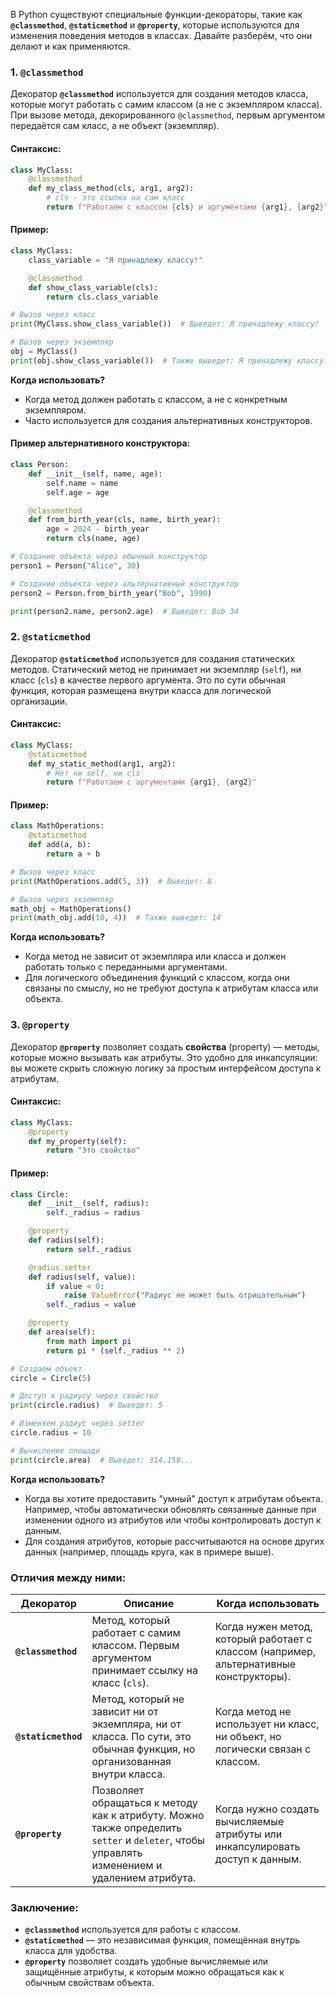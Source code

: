 В Python существуют специальные функции-декораторы, такие как **`@classmethod`**, **`@staticmethod`** и **`@property`**, которые используются для изменения поведения методов в классах. Давайте разберём, что они делают и как применяются.

### 1. **`@classmethod`**

Декоратор **`@classmethod`** используется для создания методов класса, которые могут работать с самим классом (а не с экземпляром класса). При вызове метода, декорированного `@classmethod`, первым аргументом передаётся сам класс, а не объект (экземпляр).

#### Синтаксис:
```python
class MyClass:
    @classmethod
    def my_class_method(cls, arg1, arg2):
        # cls - это ссылка на сам класс
        return f"Работаем с классом {cls} и аргументами {arg1}, {arg2}"
```

#### Пример:
```python
class MyClass:
    class_variable = "Я принадлежу классу!"

    @classmethod
    def show_class_variable(cls):
        return cls.class_variable

# Вызов через класс
print(MyClass.show_class_variable())  # Выведет: Я принадлежу классу!

# Вызов через экземпляр
obj = MyClass()
print(obj.show_class_variable())  # Также выведет: Я принадлежу классу!
```

**Когда использовать?**
- Когда метод должен работать с классом, а не с конкретным экземпляром.
- Часто используется для создания альтернативных конструкторов.

#### Пример альтернативного конструктора:
```python
class Person:
    def __init__(self, name, age):
        self.name = name
        self.age = age

    @classmethod
    def from_birth_year(cls, name, birth_year):
        age = 2024 - birth_year
        return cls(name, age)

# Создание объекта через обычный конструктор
person1 = Person("Alice", 30)

# Создание объекта через альтернативный конструктор
person2 = Person.from_birth_year("Bob", 1990)

print(person2.name, person2.age)  # Выведет: Bob 34
```

### 2. **`@staticmethod`**

Декоратор **`@staticmethod`** используется для создания статических методов. Статический метод не принимает ни экземпляр (`self`), ни класс (`cls`) в качестве первого аргумента. Это по сути обычная функция, которая размещена внутри класса для логической организации.

#### Синтаксис:
```python
class MyClass:
    @staticmethod
    def my_static_method(arg1, arg2):
        # Нет ни self, ни cls
        return f"Работаем с аргументами {arg1}, {arg2}"
```

#### Пример:
```python
class MathOperations:
    @staticmethod
    def add(a, b):
        return a + b

# Вызов через класс
print(MathOperations.add(5, 3))  # Выведет: 8

# Вызов через экземпляр
math_obj = MathOperations()
print(math_obj.add(10, 4))  # Также выведет: 14
```

**Когда использовать?**
- Когда метод не зависит от экземпляра или класса и должен работать только с переданными аргументами.
- Для логического объединения функций с классом, когда они связаны по смыслу, но не требуют доступа к атрибутам класса или объекта.

### 3. **`@property`**

Декоратор **`@property`** позволяет создать **свойства** (property) — методы, которые можно вызывать как атрибуты. Это удобно для инкапсуляции: вы можете скрыть сложную логику за простым интерфейсом доступа к атрибутам.

#### Синтаксис:
```python
class MyClass:
    @property
    def my_property(self):
        return "Это свойство"
```

#### Пример:
```python
class Circle:
    def __init__(self, radius):
        self._radius = radius

    @property
    def radius(self):
        return self._radius

    @radius.setter
    def radius(self, value):
        if value < 0:
            raise ValueError("Радиус не может быть отрицательным")
        self._radius = value

    @property
    def area(self):
        from math import pi
        return pi * (self._radius ** 2)

# Создаём объект
circle = Circle(5)

# Доступ к радиусу через свойство
print(circle.radius)  # Выведет: 5

# Изменяем радиус через setter
circle.radius = 10

# Вычисление площади
print(circle.area)  # Выведет: 314.159...
```

**Когда использовать?**
- Когда вы хотите предоставить "умный" доступ к атрибутам объекта. Например, чтобы автоматически обновлять связанные данные при изменении одного из атрибутов или чтобы контролировать доступ к данным.
- Для создания атрибутов, которые рассчитываются на основе других данных (например, площадь круга, как в примере выше).

### Отличия между ними:

| Декоратор      | Описание                                                                                                                                                  | Когда использовать                                                                                                         |
|----------------|-----------------------------------------------------------------------------------------------------------------------------------------------------------|---------------------------------------------------------------------------------------------------------------------------|
| **`@classmethod`** | Метод, который работает с самим классом. Первым аргументом принимает ссылку на класс (`cls`).                                                             | Когда нужен метод, который работает с классом (например, альтернативные конструкторы).                                      |
| **`@staticmethod`** | Метод, который не зависит ни от экземпляра, ни от класса. По сути, это обычная функция, но организованная внутри класса.                                 | Когда метод не использует ни класс, ни объект, но логически связан с классом.                                              |
| **`@property`**     | Позволяет обращаться к методу как к атрибуту. Можно также определить `setter` и `deleter`, чтобы управлять изменением и удалением атрибута.              | Когда нужно создать вычисляемые атрибуты или инкапсулировать доступ к данным.                                              |

### Заключение:
- **`@classmethod`** используется для работы с классом.
- **`@staticmethod`** — это независимая функция, помещённая внутрь класса для удобства.
- **`@property`** позволяет создать удобные вычисляемые или защищённые атрибуты, к которым можно обращаться как к обычным свойствам объекта.